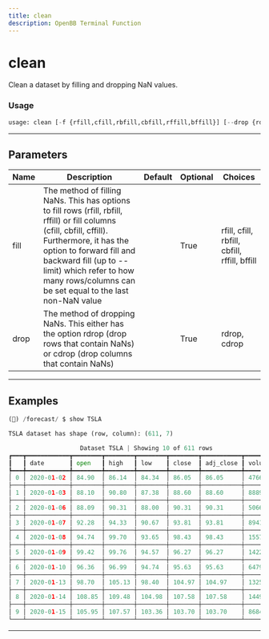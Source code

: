 ```yaml
---
title: clean
description: OpenBB Terminal Function
---
```


# clean

Clean a dataset by filling and dropping NaN values.

### Usage

```python
usage: clean [-f {rfill,cfill,rbfill,cbfill,rffill,bffill}] [--drop {rdrop,cdrop}]
```

---

## Parameters

| Name | Description | Default | Optional | Choices |
| ---- | ----------- | ------- | -------- | ------- |
| fill | The method of filling NaNs. This has options to fill rows (rfill, rbfill, rffill) or fill columns (cfill, cbfill, cffill). Furthermore, it has the option to forward fill and backward fill (up to --limit) which refer to how many rows/columns can be set equal to the last non-NaN value |  | True | rfill, cfill, rbfill, cbfill, rffill, bffill |
| drop | The method of dropping NaNs. This either has the option rdrop (drop rows that contain NaNs) or cdrop (drop columns that contain NaNs) |  | True | rdrop, cdrop |


---

## Examples

```python
(🦋) /forecast/ $ show TSLA

TSLA dataset has shape (row, column): (611, 7)

                    Dataset TSLA | Showing 10 of 611 rows
┏━━━┳━━━━━━━━━━━━┳━━━━━━━━┳━━━━━━━━┳━━━━━━━━┳━━━━━━━━┳━━━━━━━━━━━┳━━━━━━━━━━━┓
┃   ┃ date       ┃ open   ┃ high   ┃ low    ┃ close  ┃ adj_close ┃ volume    ┃
┡━━━╇━━━━━━━━━━━━╇━━━━━━━━╇━━━━━━━━╇━━━━━━━━╇━━━━━━━━╇━━━━━━━━━━━╇━━━━━━━━━━━┩
│ 0 │ 2020-01-02 │ 84.90  │ 86.14  │ 84.34  │ 86.05  │ 86.05     │ 47660500  │
├───┼────────────┼────────┼────────┼────────┼────────┼───────────┼───────────┤
│ 1 │ 2020-01-03 │ 88.10  │ 90.80  │ 87.38  │ 88.60  │ 88.60     │ 88892500  │
├───┼────────────┼────────┼────────┼────────┼────────┼───────────┼───────────┤
│ 2 │ 2020-01-06 │ 88.09  │ 90.31  │ 88.00  │ 90.31  │ 90.31     │ 50665000  │
├───┼────────────┼────────┼────────┼────────┼────────┼───────────┼───────────┤
│ 3 │ 2020-01-07 │ 92.28  │ 94.33  │ 90.67  │ 93.81  │ 93.81     │ 89410500  │
├───┼────────────┼────────┼────────┼────────┼────────┼───────────┼───────────┤
│ 4 │ 2020-01-08 │ 94.74  │ 99.70  │ 93.65  │ 98.43  │ 98.43     │ 155721500 │
├───┼────────────┼────────┼────────┼────────┼────────┼───────────┼───────────┤
│ 5 │ 2020-01-09 │ 99.42  │ 99.76  │ 94.57  │ 96.27  │ 96.27     │ 142202000 │
├───┼────────────┼────────┼────────┼────────┼────────┼───────────┼───────────┤
│ 6 │ 2020-01-10 │ 96.36  │ 96.99  │ 94.74  │ 95.63  │ 95.63     │ 64797500  │
├───┼────────────┼────────┼────────┼────────┼────────┼───────────┼───────────┤
│ 7 │ 2020-01-13 │ 98.70  │ 105.13 │ 98.40  │ 104.97 │ 104.97    │ 132588000 │
├───┼────────────┼────────┼────────┼────────┼────────┼───────────┼───────────┤
│ 8 │ 2020-01-14 │ 108.85 │ 109.48 │ 104.98 │ 107.58 │ 107.58    │ 144981000 │
├───┼────────────┼────────┼────────┼────────┼────────┼───────────┼───────────┤
│ 9 │ 2020-01-15 │ 105.95 │ 107.57 │ 103.36 │ 103.70 │ 103.70    │ 86844000  │
└───┴────────────┴────────┴────────┴────────┴────────┴───────────┴───────────┘
```
---
